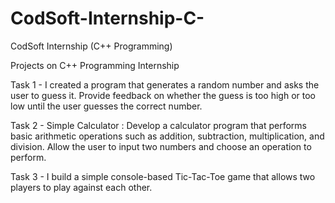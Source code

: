 # CodSoft-Internship-C-

CodSoft Internship (C++ Programming)

Projects on C++ Programming Internship

Task 1 - I created a program that generates a random number and asks the user to guess it. Provide feedback on whether the guess is too high or too low until the user guesses the correct number.

Task 2 - Simple Calculator : Develop a calculator program that performs basic arithmetic operations such as addition, subtraction, multiplication, and division. Allow the user to input two numbers and choose an operation to perform.

Task 3 - I build a simple console-based Tic-Tac-Toe game that allows two players to play against each other.

